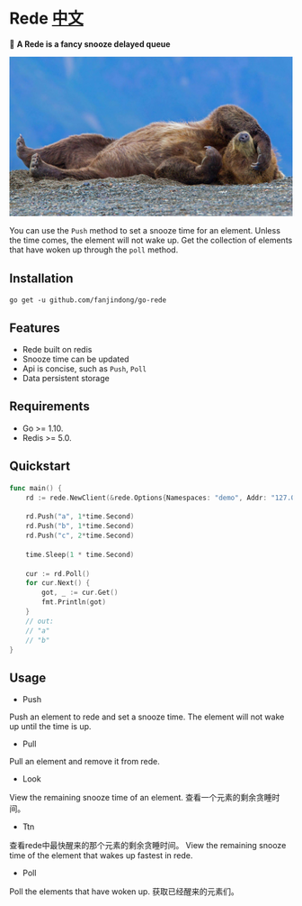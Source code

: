# Rede [中文](./doc/README_ZH.md)

:rocket: **A Rede is a fancy snooze delayed queue**

![](./doc/SnoozyTheBear_ZH-CN1561515228_1920x1080.jpg)

You can use the `Push` method to set a snooze time for an element. 
Unless the time comes, the element will not wake up. 
Get the collection of elements that have woken up through the `poll` method.


## Installation
```shell script
go get -u github.com/fanjindong/go-rede
```

## Features
- Rede built on redis
- Snooze time can be updated
- Api is concise, such as `Push`, `Poll`
- Data persistent storage

## Requirements
- Go >= 1.10.
- Redis >= 5.0.

## Quickstart

```go
func main() {
	rd := rede.NewClient(&rede.Options{Namespaces: "demo", Addr: "127.0.0.1:6379"}) // Redis.Addr + Namespaces

	rd.Push("a", 1*time.Second)
	rd.Push("b", 1*time.Second)
	rd.Push("c", 2*time.Second)

	time.Sleep(1 * time.Second)

	cur := rd.Poll()
	for cur.Next() {
	    got, _ := cur.Get()
	    fmt.Println(got)
	}
	// out:
	// "a" 
	// "b"
}
```

## Usage

- Push

Push an element to rede and set a snooze time.
The element will not wake up until the time is up.
- Pull

Pull an element and remove it from rede.
- Look

View the remaining snooze time of an element.
查看一个元素的剩余贪睡时间。
- Ttn

查看rede中最快醒来的那个元素的剩余贪睡时间。
View the remaining snooze time of the element that wakes up fastest in rede.

- Poll

Poll the elements that have woken up.
获取已经醒来的元素们。
